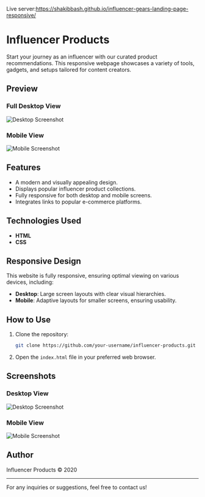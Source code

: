 Live server:https://shakibbash.github.io/influencer-gears-landing-page-responsive/
# Influencer Products

Start your journey as an influencer with our curated product recommendations. This responsive webpage showcases a variety of tools, gadgets, and setups tailored for content creators.

## Preview

### Full Desktop View
![Desktop Screenshot](INSERT_DESKTOP_IMAGE_URL_HERE)

### Mobile View
![Mobile Screenshot](INSERT_MOBILE_IMAGE_URL_HERE)

## Features
- A modern and visually appealing design.
- Displays popular influencer product collections.
- Fully responsive for both desktop and mobile screens.
- Integrates links to popular e-commerce platforms.

## Technologies Used
- **HTML**
- **CSS**

## Responsive Design
This website is fully responsive, ensuring optimal viewing on various devices, including:
- **Desktop**: Large screen layouts with clear visual hierarchies.
- **Mobile**: Adaptive layouts for smaller screens, ensuring usability.

## How to Use
1. Clone the repository:
   ```bash
   git clone https://github.com/your-username/influencer-products.git
   ```
2. Open the `index.html` file in your preferred web browser.

## Screenshots

### Desktop View
![Desktop Screenshot](INSERT_DESKTOP_IMAGE_URL_HERE)

### Mobile View
![Mobile Screenshot](INSERT_MOBILE_IMAGE_URL_HERE)

## Author
Influencer Products &copy; 2020

---
For any inquiries or suggestions, feel free to contact us!

